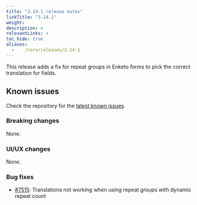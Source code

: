 ```yaml
---
title: "3.14.1 release notes"
linkTitle: "3.14.1"
weight:
description: >
relevantLinks: >
toc_hide: true
aliases:
  -    /core/releases/3.14.1
---
```


This release adds a fix for repeat groups in Enketo forms to pick the correct translation for fields.

## Known issues

Check the repository for the [latest known issues](https://github.com/medic/cht-core/issues?q=is%3Aissue+label%3A%22Affects%3A+3.14.1%22).

### Breaking changes

None.

### UI/UX changes

None.

### Bug fixes

- [#7515](https://github.com/medic/cht-core/issues/7515): Translations not working when using repeat groups with dynamic repeat count
